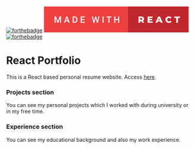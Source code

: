 [![forthebadge](https://forthebadge.com/images/badges/built-with-love.svg)](https://forthebadge.com)
<img src=./design/made-with-react.svg />
[![forthebadge](https://forthebadge.com/images/badges/you-didnt-ask-for-this.svg)](https://forthebadge.com)

# React Portfolio

This is a React based personal resume website. Access [here](https://hbotonds.github.io/portfolio/).

### Projects section
You can see my personal projects which I worked with during university or in my free time.

### Experience section
You can see my educational background and also my work experience.
